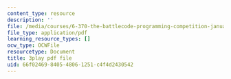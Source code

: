 ```yaml
---
content_type: resource
description: ''
file: /media/courses/6-370-the-battlecode-programming-competition-january-iap-2013/66f02469840548061251c4f4d2430542_BLExWo9Empk.pdf
file_type: application/pdf
learning_resource_types: []
ocw_type: OCWFile
resourcetype: Document
title: 3play pdf file
uid: 66f02469-8405-4806-1251-c4f4d2430542
---
```

